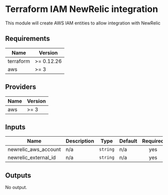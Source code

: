 # Terraform IAM NewRelic integration

This module will create AWS IAM entities to allow integration with NewRelic

<!-- BEGINNING OF PRE-COMMIT-TERRAFORM DOCS HOOK -->
## Requirements

| Name | Version |
|------|---------|
| terraform | >= 0.12.26 |
| aws | >= 3 |

## Providers

| Name | Version |
|------|---------|
| aws | >= 3 |

## Inputs

| Name | Description | Type | Default | Required |
|------|-------------|------|---------|:--------:|
| newrelic\_aws\_account | n/a | `string` | n/a | yes |
| newrelic\_external\_id | n/a | `string` | n/a | yes |

## Outputs

No output.

<!-- END OF PRE-COMMIT-TERRAFORM DOCS HOOK -->
